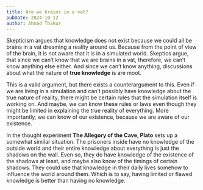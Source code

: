 ```yaml
---
title: Are we brains in a vat?
pubDate: 2024-10-12
author: Ahmad Thakur
---
```


Skepticism argues that knowledge does not exist because we could all be brains in a vat dreaming a reality around us. Because from the point of view of the brain, it is not aware that it is in a simulated world.  Skeptics argue, that since we can’t know that we are brains in a vat, therefore, we can’t know anything else either. And since we can’t know anything, discussions about what the nature of **true knowledge** is are moot.

This is a valid argument, but there exists a counterargument to this. Even if we are living in a simulation and can’t possibly have knowledge about the true nature of reality, there might be certain rules that the simulation itself is working on. And maybe, we can know these rules or laws even though they might be limited in explaining the true reality of everything. More importantly, we can know of our existence, because we are aware of our existence.

In the thought experiment **The Allegory of the Cave, Plato** sets up a somewhat similar situation. The prisoners inside have no knowledge of the outside world and their entire knowledge about everything is just the shadows on the wall. Even so, they do have knowledge of the existence of the shadows at least, and maybe also know of the timings of certain shadows. They could use that knowledge in  their daily lives somehow to influence the world around them. Which is to say, having limited or flawed knowledge is better than having no knowledge.